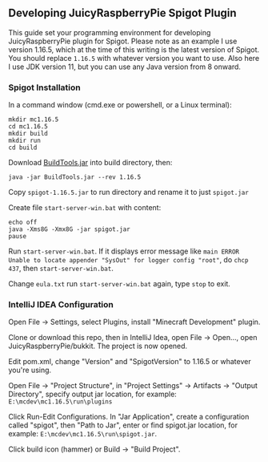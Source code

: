 ## Developing JuicyRaspberryPie Spigot Plugin

This guide set your programming environment for developing JuicyRaspberryPie plugin for Spigot.  Please note as an example I use version 1.16.5, which at the time of this writing is the latest version of Spigot. You should replace `1.16.5` with whatever version you want to use.  Also here I use JDK version 11, but you can use any Java version from 8 onward.

### Spigot Installation

In a command window (cmd.exe or powershell, or a Linux terminal): 

```
mkdir mc1.16.5
cd mc1.16.5
mkdir build
mkdir run
cd build
```

Download [BuildTools.jar](https://hub.spigotmc.org/jenkins/job/BuildTools/lastSuccessfulBuild/artifact/target/BuildTools.jar) into build directory, then:
```
java -jar BuildTools.jar --rev 1.16.5
```
Copy `spigot-1.16.5.jar` to run directory and rename it to just `spigot.jar`

Create file `start-server-win.bat` with content:

```
echo off
java -Xms8G -Xmx8G -jar spigot.jar
pause
```

Run `start-server-win.bat`.  If it displays error message like `main ERROR Unable to locate appender "SysOut" for logger config "root"`, do `chcp 437`, then `start-server-win.bat`.


Change `eula.txt` run `start-server-win.bat` again, type `stop` to exit.

### IntelliJ IDEA Configuration

Open File -> Settings, select Plugins, install "Minecraft Development" plugin.

Clone or download this repo, then in IntelliJ Idea, open File -> Open..., open JuicyRaspberryPie/bukkit. The project is now opened.

Edit pom.xml, change "Version" and "SpigotVersion" to 1.16.5 or whatever you're using.

Open File -> "Project Structure", in "Project Settings" -> Artifacts -> "Output Directory", specify output jar location, for example: `E:\mcdev\mc1.16.5\run\plugins`

Click Run-Edit Configurations. In "Jar Application", create a configuration called "spigot", then "Path to Jar", enter or find spigot.jar location, for example:
 `E:\mcdev\mc1.16.5\run\spigot.jar`.

Click build icon (hammer) or Build -> "Build Project".
